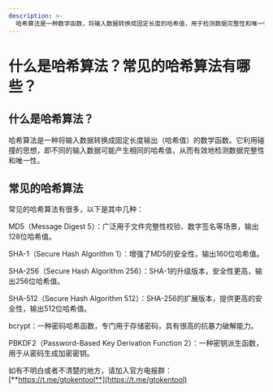```yaml
---
description: >-
  哈希算法是一种数学函数，将输入数据转换成固定长度的哈希值，用于检测数据完整性和唯一性。常见的哈希算法包括：md5、sha-1、sha-256、sha-512、bcrypt和pbkdf2。
---
```


# 什么是哈希算法？常见的哈希算法有哪些？

## 什么是哈希算法？

哈希算法是一种将输入数据转换成固定长度输出（哈希值）的数学函数。它利用碰撞的思想，即不同的输入数据可能产生相同的哈希值，从而有效地检测数据完整性和唯一性。

## 常见的哈希算法

常见的哈希算法有很多，以下是其中几种：

MD5（Message Digest 5）：广泛用于文件完整性校验、数字签名等场景，输出128位哈希值。

SHA-1（Secure Hash Algorithm 1）：增强了MD5的安全性，输出160位哈希值。

SHA-256（Secure Hash Algorithm 256）：SHA-1的升级版本，安全性更高，输出256位哈希值。

SHA-512（Secure Hash Algorithm 512）：SHA-256的扩展版本，提供更高的安全性，输出512位哈希值。

bcrypt：一种密码哈希函数，专门用于存储密码，具有很高的抗暴力破解能力。

PBKDF2（Password-Based Key Derivation Function 2）：一种密钥派生函数，用于从密码生成加密密钥。

如有不明白或者不清楚的地方，请加入官方电报群：[**https://t.me/gtokentool**](https://t.me/gtokentool)

